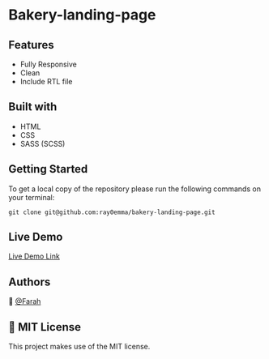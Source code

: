 # Bakery-landing-page

## Features

- Fully Responsive
- Clean
- Include RTL file

## Built with

- HTML 
- CSS
- SASS (SCSS) 

## Getting Started

To get a local copy of the repository please run the following commands on your terminal:

`git clone git@github.com:ray0emma/bakery-landing-page.git`

## Live Demo

[Live Demo Link](https://rawcdn.githack.com/nikoescobal/tnw-clone/044aab6fe44927299ba33c5a3f5e9dea0f72c2a7/index.html)

## Authors

👤 [@Farah](https://twitter.com/ahmadiF__)

## 📝 MIT License

This project makes use of the MIT license.
